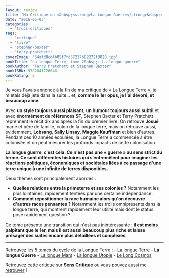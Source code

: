 ```yaml
---
layout: review
title: "Ma Critique de «&nbsp;<strong>La Longue Guerre</strong>&nbsp;» de <em>Terry Pratchett</em> et <em>Stephen Baxter</em>"
date: "2016-05-03"
categories: 
  - "trucs-critiques"
tags: 
  - "critique"
  - "livre"
  - "stephen-baxter"
  - "terry-pratchett"
coverImage: "54afd8cd4b05f7fc57217b82272f9820.jpg"
bookTitle: "La longue Terre, tome 2&nbsp;: La longue guerre"
bookAuthor: "Terry Pratchett et Stephen Baxter"
bookISBN: 9782841726646  
bookRating: 5
---
```


Je vous l'avais annoncé à la fin de [ma critique de « La Longue Terre »](http://www.6x8.org/2016/04/ma-critique-de-la-longue-terre-de-terry-pratchett-et-stephen-baxter/), je m'étais déjà jeté dans la suite... et, **comme le 1er opus, je l'ai dévoré, et beaucoup aimé.**

Avec **un style toujours aussi plaisant**, **un humour toujours aussi subtil** et avec **énormément de références SF**, Stephen Baxter et Terry Pratchett reprennent le récit dix ans après la fin du premier livre. On retrouve **Josué** marié et père de famille, colon de la longue terre, mais on retrouve aussi, évidemment, **Lobsang**, **Sally Linsay**, **Maggie Kauffman** et bien d'autres. Pendant ces 10 années écoulées, la Longue Terre a commencée à être colonisée et on peut mesurer les profonds impacts de cette colonisation.

**La longue guerre, c'est cela. Ce n'est pas une « guerre » au sens strict du terme. Ce sont différentes histoires qui s’entremêlent pour imaginer les réactions politiques, économiques et sociétales liées à ce passage d'une terre unique à une infinité de terres disponibles.**

Deux thèmes sont principalement abordés :

- **Quelles relations entre la primeterre et ses colonies ?** Notamment les plus lointaines, rapidement tentées par une certaine indépendance.
- **Comment repositionner la race humaine alors qu'on découvre d'autres races pensantes ?** Notamment les trolls omniprésents dans la longue terre, qui montrent rapidement leur utilité mais dont le status pose rapidement question ?

Ce tome présente une transition qui n'est pas inintéressante : **il est moins palpitant que le 1er, mais il est aussi beaucoup plus riche et laisse présager des suites encore plus détaillées et complexes**.

* * *

Retrouvez les 5 tomes du cycle de la Longue Terre : - [La longue Terre](/2016/04/ma-critique-de-la-longue-terre-de-terry-pratchett-et-stephen-baxter/) - **La longue Guerre** - [La longue Mars](/2016/05/ma-critique-de-la-longue-mars-de-terry-pratchett-et-stephen-baxter/) - [La longue Utopie](/2016/05/ma-critique-de-la-longue-utopie-de-terry-pratchett-et-stephen-baxter/) - [Le Long Cosmos](/2016/08/ma-critique-de-the-long-cosmos-de-terry-pratchett-et-stephen-baxter/)

Retrouvez [cette critique](http://www.senscritique.com/livre/La_longue_guerre/critique/93076379) sur **Sens Critique** où vous pouvez aussi [me retrouver](http://www.senscritique.com/Arnaud_Malon) !
